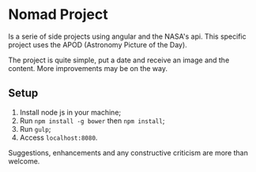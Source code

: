 # Nomad Project
Is a serie of side projects using angular and the NASA's api. This specific project uses the APOD
(Astronomy Picture of the Day).

The project is quite simple, put a date and receive an image and the content. More improvements may be on the way.

## Setup
1. Install node js in your machine;
2. Run `npm install -g bower` then `npm install`;
3. Run `gulp`;
4. Access `localhost:8080`.

Suggestions, enhancements and any constructive criticism are more than welcome.
